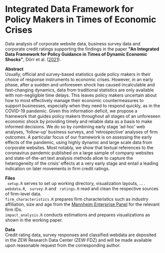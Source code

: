 # Integrated Data Framework for Policy Makers in Times of Economic Crises
Data analysis of corporate website data, business survey data and corporate credit ratings supporting the findings in the paper **"An Integrated Data Framework for Policy Guidance in Times of Dynamic Economic Shocks"**, Dörr et al. ([2021](https://ftp.zew.de/pub/zew-docs/dp/dp21062.pdf)).

**Abstract**<br/>
Usually, official and survey-based statistics guide policy makers in their choice of response
instruments to economic crises. However, in an early phase, after a sudden and unforeseen
shock has caused incalculable and fast-changing dynamics, data from traditional statistics
are only available with non-negligible time delays. This leaves policy makers uncertain
about how to most effectively manage their economic countermeasures to support businesses,
especially when they need to respond quickly, as in the COVID-19 pandemic. Given this
information deficit, we propose a framework that guides policy makers throughout all stages
of an unforeseen economic shock by providing timely and reliable data as a basis to make
informed decisions. We do so by combining early stage ‘ad hoc’ web analyses, ‘follow-up’
business surveys, and ‘retrospective’ analyses of firm outcomes. A particular focus of our
framework is on assessing the early effects of the pandemic, using highly dynamic and large scale data from corporate websites. Most notably, we show that textual references to the
coronavirus pandemic published on a large sample of company websites and state-of-the-art
text analysis methods allow to capture the heterogeneity of the crisis’ effects at a very early
stage and entail a leading indication on later movements in firm credit ratings.

**Files**<br/>
<code> setup.R</code> serves to set up working directory, visualization layouts, ... .
<code> webdata.R</code>, <code> survey.R</code> and <code> ratings.R</code> read and clean the respective sources of firm-level data. 
<code> firm_characteristics.R</code> prepares firm characteristics such as industry affiliation, size and age from the [Mannheim Enterprise Panel](https://www.zew.de/en/research-at-zew/the-mannheim-enterprise-panel) for the relevant firm IDs.
<code> impact_analysis.R</code> conducts estimations and prepares visualizations as shown in the working paper.

**Data**<br/>
Credit rating data, survey responses and classified webdata are deposited in the ZEW Research Data Center (ZEW-FDZ) and will be made available upon reasonable request from the corresponding author.
